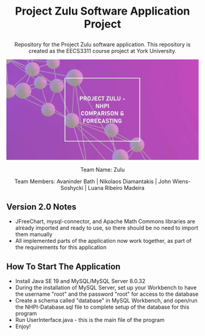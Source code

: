 # <p align="center">Project Zulu Software Application Project</p>
<p align="center">Repository for the Project Zulu software application. This repository is created as the EECS3311 course project at York University.</p>

<p align="center"><img src="TitlePage.jpg"></p>

<p align="center"> Team Name: Zulu </p>

<p align="center">Team Members: Avaninder Bath | Nikolaos Diamantakis | John Wiens-Soshycki | Luana Ribeiro Madeira</p>

## Version 2.0 Notes
- JFreeChart, mysql-connector, and Apache Math Commons libraries are already imported and ready to use, so there should be no need to import them manually
- All implemented parts of the application now work together, as part of the requirements for this application

## How To Start The Application
- Install Java SE 19 and MySQL/MySQL Server 8.0.32
- During the installation of MySQL Server, set up your Workbench to have the username "root" and the password "root" for access to the database
- Create a schema called "database" in MySQL Workbench, and open/run the NHPI-Database.sql file to complete setup of the database for this program
- Run UserInterface.java - this is the main file of the program
- Enjoy!

